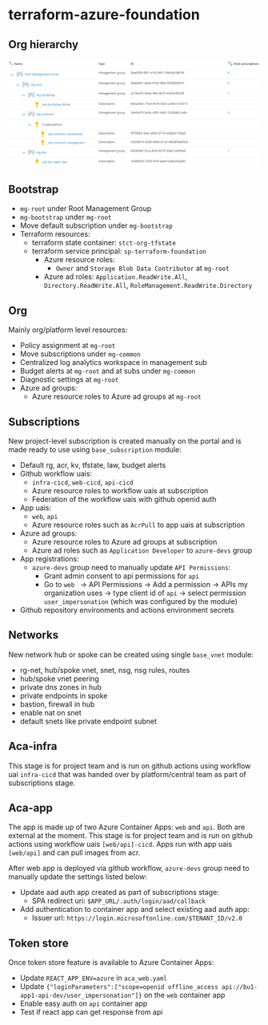 # terraform-azure-foundation

## Org hierarchy

![Alt text](images/org_hierarchy.png)

## Bootstrap
- ```mg-root``` under Root Management Group
- ```mg-bootstrap``` under ```mg-root```
- Move default subscription under ```mg-bootstrap```
- Terraform resources:
    - terraform state container: ```stct-org-tfstate```
    - terraform service principal: ```sp-terraform-foundation```
        - Azure resource roles: 
            - ```Owner``` and ```Storage Blob Data Contributor``` at ```mg-root```
        - Azure ad roles: ```Application.ReadWrite.All```, ```Directory.ReadWrite.All```, ```RoleManagement.ReadWrite.Directory```

## Org
Mainly org/platform level resources:
- Policy assignment at ```mg-root```
- Move subscriptions under ```mg-common```
- Centralized log analytics workspace in management sub
- Budget alerts at ```mg-root``` and at subs under ```mg-common```
- Diagnostic settings at ```mg-root```
- Azure ad groups:
    - Azure resource roles to Azure ad groups at ```mg-root```

## Subscriptions
New project-level subscription is created manually on the portal and is made ready to use using ```base_subscription``` module:
- Default rg, acr, kv, tfstate, law, budget alerts
- Github workflow uais: 
    - ```infra-cicd```, ```web-cicd```, ```api-cicd```
    - Azure resource roles to workflow uais at subscription
    - Federation of the workflow uais with github openid auth
- App uais:
    - ```web```, ```api``` 
    - Azure resource roles such as ```AcrPull``` to app uais at subscription 
- Azure ad groups:
    - Azure resource roles to Azure ad groups at subscription
    - Azure ad roles such as ```Application Developer``` to ```azure-devs``` group
- App registrations:
    - ```azure-devs``` group need to manually update ```API Permissions```:
        - Grant admin consent to api permissions for ```api```
        - Go to ```web ``` -> API Permissions -> Add a permission -> APIs my organization uses -> type client id of ```api``` -> select permission ```user_impersonation``` (which was configured by the module)
- Github repository environments and actions environment secrets

## Networks
New network hub or spoke can be created using single ```base_vnet``` module:
- rg-net, hub/spoke vnet, snet, nsg, nsg rules, routes
- hub/spoke vnet peering
- private dns zones in hub
- private endpoints in spoke 
- bastion, firewall in hub
- enable nat on snet
- default snets like private endpoint subnet

## Aca-infra
This stage is for project team and is run on github actions using workflow uai ```infra-cicd``` that was handed over by platform/central team as part of subscriptions stage.

## Aca-app
The app is made up of two Azure Container Apps: ```web``` and ```api```. Both are external at the moment. This stage is for project team and is run on github actions using workflow uais ```[web/api]-cicd```. Apps run with app uais ```[web/api]``` and can pull images from acr. 

After web app is deployed via github workflow, ```azure-devs``` group need to manually update the settings listed below:
- Update aad auth app created as part of subscriptions stage:
    - SPA redirect uri: ```$APP_URL/.auth/login/aad/callback```
- Add authentication to container app and select existing aad auth app:
    - Issuer url: ```https://login.microsoftonline.com/$TENANT_ID/v2.0```

## Token store
Once token store feature is available to Azure Container Apps:
- Update ```REACT_APP_ENV=azure``` in ```aca_web.yaml```
- Update ```{"loginParameters":["scope=openid offline_access api://bu1-app1-api-dev/user_impersonation"]}``` on the ```web``` container app
- Enable easy auth on ```api``` container app
- Test if react app can get response from api